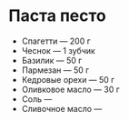 # Паста песто

* Спагетти — 200 г
* Чеснок — 1 зубчик
* Базилик — 50 г
* Пармезан — 50 г
* Кедровые орехи — 50 г
* Оливковое масло — 30 г
* Соль —
* Сливочное масло —
